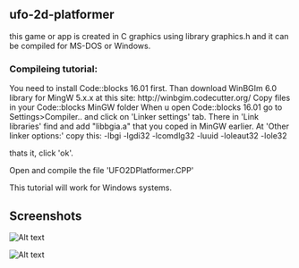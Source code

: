 <h2> ufo-2d-platformer </h2>
this game or app is created in C graphics using library graphics.h and it can be compiled for MS-DOS or Windows.

<h3> Compileing tutorial: </h3>
You need to install Code::blocks 16.01 first.
Than download WinBGIm 6.0 library for MingW 5.x.x at this site:
http://winbgim.codecutter.org/
Copy files in your Code::blocks MinGW folder
When u open Code::blocks 16.01 go to Settings>Compiler.. and click on 'Linker settings' tab.
There in 'Link libraries' find and add "libbgia.a" that you coped in MinGW earlier.
At 'Other linker options:' copy this:
-lbgi
-lgdi32
-lcomdlg32
-luuid
-loleaut32
-lole32

thats it, click 'ok'.

Open and compile the file 'UFO2DPlatformer.CPP'

This tutorial will work for Windows systems.

<h2>Screenshots</h2>

![Alt text](https://i.imgur.com/d946CN5.jpg "Optional title")

![Alt text](https://i.imgur.com/gUdqfYC.jpg "Optional title")
